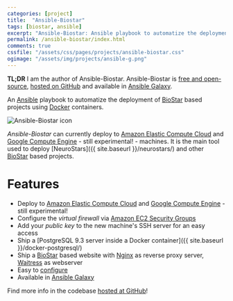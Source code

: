 ```yaml
---
categories: [project]
title:  "Ansible-Biostar"
tags: [biostar, ansible]
excerpt: "Ansible-Biostar: Ansible playbook to automatize the deployment of BioStar-based projects using Docker containers"
permalink: /ansible-biostar/index.html
comments: true
cssfile: "/assets/css/pages/projects/ansible-biostar.css"
ogimage: "/assets/img/projects/ansible-g.png"
---
```


<div class="initial-note">
<strong>TL;DR</strong> I am the author of Ansible-Biostar.
Ansible-Biostar is
<a href="http://en.wikipedia.org/wiki/Free_and_open-source_software">free and open-source</a>, 
<a href="https://github.com/nimiq/ansible-biostar">hosted on GitHub</a> and
available in <a href="https://galaxy.ansible.com/list#/roles/1057">Ansible Galaxy</a>.
</div>

An [Ansible](http://www.ansible.com/) playbook to automatize the deployment of
[BioStar](https://github.com/ialbert/biostar-central/) based projects
using [Docker](https://www.docker.com/) containers.

<img src="{{ site.baseurl }}/assets/img/projects/ansible-g.png" alt="Ansible-Biostar icon" class="right">

*Ansible-Biostar* can currently deploy to [Amazon Elastic Compute Cloud](http://aws.amazon.com/ec2/)
and [Google Compute Engine](https://cloud.google.com/compute/) - still experimental! - machines.
It is the main tool used to deploy
[NeuroStars]({{ site.baseurl }}/neurostars/)
and other [BioStar](https://github.com/ialbert/biostar-central/) based projects.

Features
========
- Deploy to [Amazon Elastic Compute Cloud](http://aws.amazon.com/ec2/)
and [Google Compute Engine](https://cloud.google.com/compute/) - still experimental!
- Configure the *virtual firewall* via [Amazon EC2 Security Groups](http://docs.aws.amazon.com/AWSEC2/latest/UserGuide/using-network-security.html)
- Add your *public key* to the new machine's SSH server for an easy access
- Ship a [PostgreSQL 9.3 server inside a Docker container]({{ site.baseurl }}/docker-postgresql/)
- Ship a [BioStar](https://github.com/ialbert/biostar-central/) based website with
[Nginx](http://nginx.org/) as reverse proxy server, 
[Waitress](http://waitress.readthedocs.org/en/latest/) as webserver
- Easy to [configure](https://github.com/nimiq/ansible-biostar/blob/master/README.md)
- Available in [Ansible Galaxy](https://galaxy.ansible.com/list#/roles/1057)

Find more info in the codebase 
[hosted at GitHub](https://github.com/nimiq/ansible-biostar)!